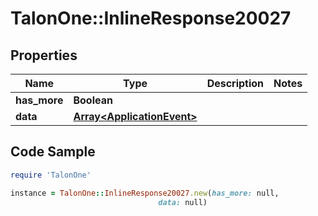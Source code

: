 # TalonOne::InlineResponse20027

## Properties

Name | Type | Description | Notes
------------ | ------------- | ------------- | -------------
**has_more** | **Boolean** |  | 
**data** | [**Array&lt;ApplicationEvent&gt;**](ApplicationEvent.md) |  | 

## Code Sample

```ruby
require 'TalonOne'

instance = TalonOne::InlineResponse20027.new(has_more: null,
                                 data: null)
```


